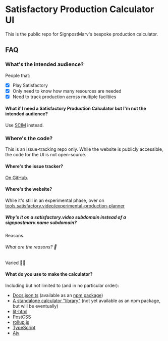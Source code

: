 # Satisfactory Production Calculator UI

This is the public repo for SignpostMarv's bespoke production calculator.

## FAQ

### What's the intended audience?

People that:

-   [x] Play Satisfactory
-   [x] Only need to know how many resources are needed
-   [x] Need to track production across multiple faciltiies

#### What if I need a Satisfactory Production Calculator but I'm not the intended audience?

Use [SCIM](https://satisfactory-calculator.com/) instead.

### Where's the code?

This is an issue-tracking repo only. While the website is publicly accessible, the code for the UI is not open-source.

#### Where's the issue tracker?

[On GitHub](https://github.com/users/SignpostMarv/projects/1).

#### Where's the website?

While it's still in an experimental phase, over on [tools.satisfactory.video/experimental-production-planner](https://tools.satisfactory.video/experimental-production-planner/)

##### Why's it on a satisfactory.video subdomain instead of a signpostmarv.name subdomain?

Reasons.

###### What are the reasons? 😤

Varied 🤷‍♂️

#### What do you use to make the calculator?

Including but not limited to (and in no particular order):

-   [Docs.json.ts](https://github.com/Satisfactory-Clips-Archive/Docs.json.ts) (available as an [npm package](https://www.npmjs.com/package/@satisfactory-clips-archive/docs.json.ts))
-   [A standalone calculator "library"](https://github.com/signpostMarv/Satisfactory-Production-Calculator) (not yet available as an npm package, but will be eventually)
-   [lit-html](https://lit.dev/)
-   [PostCSS](https://postcss.org/)
-   [rollup.js](https://rollupjs.org/)
-   [TypeScript](https://www.typescriptlang.org/)
-   [Ajv](https://ajv.js.org/)
